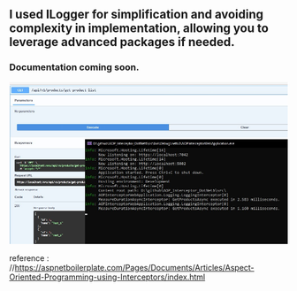 ## I used ILogger for simplification and avoiding complexity in implementation, allowing you to leverage advanced packages if needed.
### Documentation coming soon.

![My Remote Image](https://github.com/nosratifarhad/AOP_Interceptor_DotNet6/blob/main/img/AOP_Interceptor_DotNet6.jpg)

reference : //https://aspnetboilerplate.com/Pages/Documents/Articles/Aspect-Oriented-Programming-using-Interceptors/index.html
